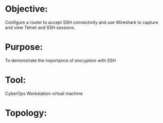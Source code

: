 # Objective:
Configure a router to accept SSH connectivity and use Wireshark to capture and view Telnet and SSH sessions.

# Purpose:
To demonstrate the importance of encryption with SSH

# Tool:
CyberOps Workstation virtual machine

# Topology:


